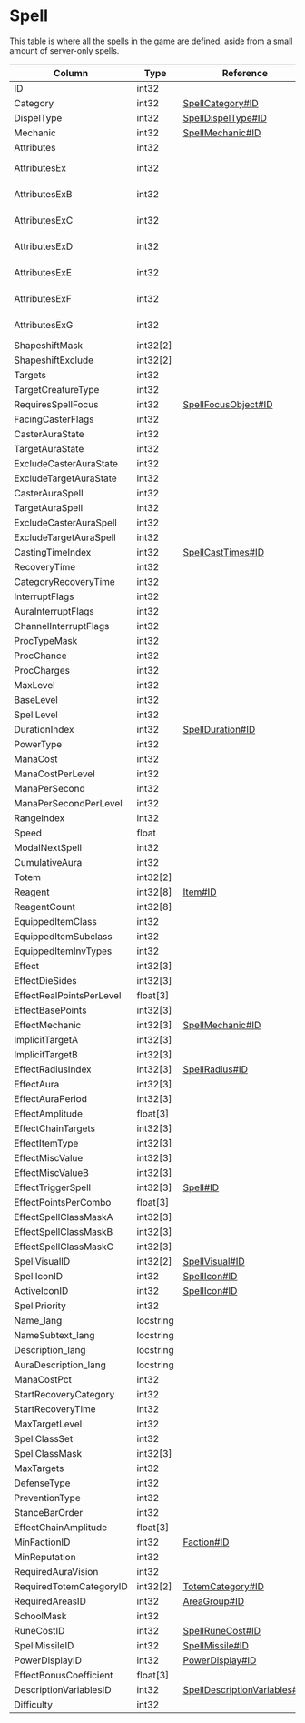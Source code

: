 # Spell
This table is where all the spells in the game are defined, aside from a small amount of server-only spells.


| Column | Type | Reference | Comment |
|--------|------|-----------|---------|
|ID|int32|||
|Category|int32|[SpellCategory#ID](SpellCategory.md)||
|DispelType|int32|[SpellDispelType#ID](SpellDispelType.md)||
|Mechanic|int32|[SpellMechanic#ID](SpellMechanic.md)||
|Attributes|int32|||
|AttributesEx|int32|| See [AttributesEx](https://wowdev.wiki/Spell.dbc/AttributesEx)|
|AttributesExB|int32|| See [AttributesExB](https://wowdev.wiki/Spell.dbc/AttributesExB)|
|AttributesExC|int32|| See [AttributesExC](https://wowdev.wiki/Spell.dbc/AttributesExC)|
|AttributesExD|int32|| See [AttributesExD](https://wowdev.wiki/Spell.dbc/AttributesExD)|
|AttributesExE|int32|| See [AttributesExE](https://wowdev.wiki/Spell.dbc/AttributesExE)|
|AttributesExF|int32|| See [AttributesExF](https://wowdev.wiki/Spell.dbc/AttributesExF)|
|AttributesExG|int32|| See [AttributesExG](https://wowdev.wiki/Spell.dbc/AttributesExG)|
|ShapeshiftMask|int32[2]|||
|ShapeshiftExclude|int32[2]|||
|Targets|int32|||
|TargetCreatureType|int32|||
|RequiresSpellFocus|int32|[SpellFocusObject#ID](SpellFocusObject.md)||
|FacingCasterFlags|int32|||
|CasterAuraState|int32|||
|TargetAuraState|int32|||
|ExcludeCasterAuraState|int32|||
|ExcludeTargetAuraState|int32|||
|CasterAuraSpell|int32|||
|TargetAuraSpell|int32|||
|ExcludeCasterAuraSpell|int32|||
|ExcludeTargetAuraSpell|int32|||
|CastingTimeIndex|int32|[SpellCastTimes#ID](SpellCastTimes.md)||
|RecoveryTime|int32|||
|CategoryRecoveryTime|int32|||
|InterruptFlags|int32|||
|AuraInterruptFlags|int32|||
|ChannelInterruptFlags|int32|||
|ProcTypeMask|int32|||
|ProcChance|int32|||
|ProcCharges|int32|||
|MaxLevel|int32|||
|BaseLevel|int32|||
|SpellLevel|int32|||
|DurationIndex|int32|[SpellDuration#ID](SpellDuration.md)||
|PowerType|int32|||
|ManaCost|int32|||
|ManaCostPerLevel|int32|||
|ManaPerSecond|int32|||
|ManaPerSecondPerLevel|int32|||
|RangeIndex|int32|||
|Speed|float|||
|ModalNextSpell|int32|||
|CumulativeAura|int32|||
|Totem|int32[2]|||
|Reagent|int32[8]|[Item#ID](Item.md)||
|ReagentCount|int32[8]|||
|EquippedItemClass|int32|||
|EquippedItemSubclass|int32|||
|EquippedItemInvTypes|int32|||
|Effect|int32[3]|||
|EffectDieSides|int32[3]|||
|EffectRealPointsPerLevel|float[3]|||
|EffectBasePoints|int32[3]|||
|EffectMechanic|int32[3]|[SpellMechanic#ID](SpellMechanic.md)||
|ImplicitTargetA|int32[3]|||
|ImplicitTargetB|int32[3]|||
|EffectRadiusIndex|int32[3]|[SpellRadius#ID](SpellRadius.md)||
|EffectAura|int32[3]|||
|EffectAuraPeriod|int32[3]|||
|EffectAmplitude|float[3]|||
|EffectChainTargets|int32[3]|||
|EffectItemType|int32[3]|||
|EffectMiscValue|int32[3]|||
|EffectMiscValueB|int32[3]|||
|EffectTriggerSpell|int32[3]|[Spell#ID](Spell.md)||
|EffectPointsPerCombo|float[3]|||
|EffectSpellClassMaskA|int32[3]|||
|EffectSpellClassMaskB|int32[3]|||
|EffectSpellClassMaskC|int32[3]|||
|SpellVisualID|int32[2]|[SpellVisual#ID](SpellVisual.md)||
|SpellIconID|int32|[SpellIcon#ID](SpellIcon.md)||
|ActiveIconID|int32|[SpellIcon#ID](SpellIcon.md)||
|SpellPriority|int32|||
|Name_lang|locstring|||
|NameSubtext_lang|locstring|||
|Description_lang|locstring|||
|AuraDescription_lang|locstring|||
|ManaCostPct|int32|||
|StartRecoveryCategory|int32|||
|StartRecoveryTime|int32|||
|MaxTargetLevel|int32|||
|SpellClassSet|int32|||
|SpellClassMask|int32[3]|||
|MaxTargets|int32|||
|DefenseType|int32|||
|PreventionType|int32|||
|StanceBarOrder|int32|||
|EffectChainAmplitude|float[3]|||
|MinFactionID|int32|[Faction#ID](Faction.md)||
|MinReputation|int32|||
|RequiredAuraVision|int32|||
|RequiredTotemCategoryID|int32[2]|[TotemCategory#ID](TotemCategory.md)||
|RequiredAreasID|int32|[AreaGroup#ID](AreaGroup.md)||
|SchoolMask|int32|||
|RuneCostID|int32|[SpellRuneCost#ID](SpellRuneCost.md)||
|SpellMissileID|int32|[SpellMissile#ID](SpellMissile.md)||
|PowerDisplayID|int32|[PowerDisplay#ID](PowerDisplay.md)||
|EffectBonusCoefficient|float[3]|||
|DescriptionVariablesID|int32|[SpellDescriptionVariables#ID](SpellDescriptionVariables.md)||
|Difficulty|int32|||
